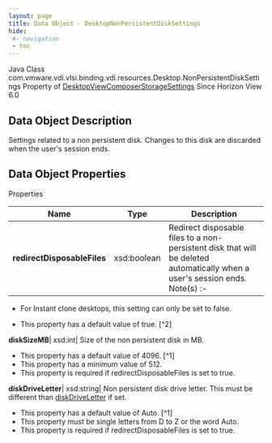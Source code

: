 ```yaml
---
layout: page
title: Data Object - DesktopNonPersistentDiskSettings
hide:
 #- navigation
 - toc
---
```






Java Class
    com.vmware.vdi.vlsi.binding.vdi.resources.Desktop.NonPersistentDiskSettings
Property of
     [DesktopViewComposerStorageSettings](vdi.resources.Desktop.ViewComposerStorageSettings.md#field_detail)
Since 
    Horizon View 6.0

## Data Object Description 

Settings related to a non persistent disk. Changes to this disk are discarded when the user's session ends. 

## Data Object Properties

Properties

Name |  Type |  Description   
---|---|---  
**redirectDisposableFiles**|  xsd:boolean|  Redirect disposable files to a non-persistent disk that will be deleted automatically when a user's session ends. Note(s) :-  


  * For Instant clone desktops, this setting can only be set to false.

  


  * This property has a default value of true.
[^2]

  
**diskSizeMB**|  xsd:int|  Size of the non persistent disk in MB.   


  * This property has a default value of 4096.
[^1]
  * This property has a minimum value of 512. 
  * This property is required if redirectDisposableFiles is set to true.

  
**diskDriveLetter**|  xsd:string|  Non persistent disk drive letter. This must be different than [diskDriveLetter](vdi.resources.Desktop.PersistentDiskSettings.md#diskDriveLetter) if set.   


  * This property has a default value of Auto.
[^1]
  * This property must be single letters from D to Z or the word Auto. 
  * This property is required if redirectDisposableFiles is set to true.

  
  

  

